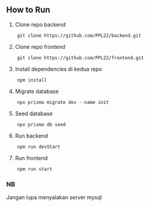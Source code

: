 ## How to Run

1. Clone repo backend

```
    git clone https://github.com/PPL22/backend.git
```

2. Clone repo frontend

```
    git clone https://github.com/PPL22/frontend.git
```

3. Install dependencies di kedua repo

```
    npm install
```

4. Migrate database

```
    npx prisma migrate dev --name init
```

5. Seed database

```
    npx prisma db seed
```

6. Run backend

```
    npm run devStart
```

7. Run frontend

```
    npm run start
```

### NB

Jangan lupa menyalakan server mysql
